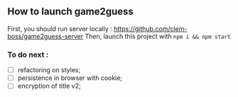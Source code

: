 ## How to launch game2guess

First, you should run server locally : https://github.com/clem-boss/game2guess-server
Then, launch this project with 
`npm i && npm start`

### To do next :

- [ ] refactoring on styles;
- [ ] persistence in browser with cookie;
- [ ] encryption of title v2;